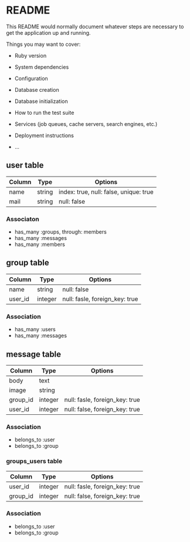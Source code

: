 # README

This README would normally document whatever steps are necessary to get the
application up and running.

Things you may want to cover:

* Ruby version

* System dependencies

* Configuration

* Database creation

* Database initialization

* How to run the test suite

* Services (job queues, cache servers, search engines, etc.)

* Deployment instructions

* ...

## user table

|Column|Type|Options|
|------|----|-------|
|name|string|index: true, null: false, unique: true|
|mail|string|null: false|

### Associaton
- has_many :groups, through: members
- has_many :messages
- has_many :members

## group table

|Column|Type|Options|
|------|----|-------|
|name|string|null: false|
|user_id|integer|null: fasle, foreign_key: true|

### Association
- has_many :users
- has_many :messages

## message table

|Column|Type|Options|
|------|----|-------|
|body|text|
|image|string|
|group_id|integer|null: fasle, foreign_key: true|
|user_id|integer|null: false, foreign_key: true|

### Association
- belongs_to :user
- belongs_to :group

### groups_users table

|Column|Type|Options|
|------|----|-------|
|user_id|integer|null: fasle, foreign_key: true|
|group_id|integer|null: false, foreign_key: true|

### Association
- belongs_to :user
- belongs_to :group